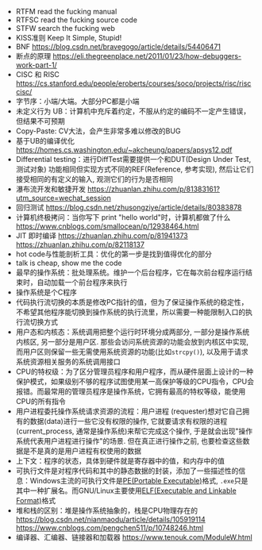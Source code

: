 - RTFM  read the fucking manual
- RTFSC read the fucking source code
- STFW  search the fucking web
- KISS准则  Keep It Simple, Stupid!
- BNF  https://blog.csdn.net/bravegogo/article/details/54406471
- 断点的原理  https://eli.thegreenplace.net/2011/01/23/how-debuggers-work-part-1/
- CISC 和 RISC https://cs.stanford.edu/people/eroberts/courses/soco/projects/risc/risccisc/
- 字节序：小端/大端。大部分PC都是小端
- 未定义行为 UB：计算机中充斥着约定，不服从约定的编码不一定产生错误，但结果不可预期
- Copy-Paste: CV大法，会产生非常多难以修改的BUG
- 基于UB的编译优化   https://homes.cs.washington.edu/~akcheung/papers/apsys12.pdf
- Differential testing：进行DiffTest需要提供一个和DUT(Design Under Test, 测试对象) 功能相同但实现方式不同的REF(Reference, 参考实现), 然后让它们接受相同的有定义的输入, 观测它们的行为是否相同
- 瀑布流开发和敏捷开发  https://zhuanlan.zhihu.com/p/81383161?utm_source=wechat_session
- 回归测试 https://blog.csdn.net/zhusongziye/article/details/80383878
- 计算机终极拷问：当你写下 print "hello world"时，计算机都做了什么 https://www.cnblogs.com/smallocean/p/12938464.html
- JIT 即时编译 https://zhuanlan.zhihu.com/p/81941373  https://zhuanlan.zhihu.com/p/82118137
- hot code与性能剖析工具：优化的第一步是找到值得优化的部分
- talk is cheap, show me the code
- 最早的操作系统：批处理系统。维护一个后台程序，它在每次前台程序运行结束时，自动加载一个前台程序来执行
- 操作系统是个C程序
- 代码执行流切换的本质是修改PC指针的值，但为了保证操作系统的稳定性，不希望其他程序能切换到操作系统的执行流里，所以需要一种能限制入口的执行流切换方式
- 用户态和内核态：系统调用把整个运行时环境分成两部分, 一部分是操作系统内核区, 另一部分是用户区. 那些会访问系统资源的功能会放到内核区中实现, 而用户区则保留一些无需使用系统资源的功能(比如`strcpy()`), 以及用于请求系统资源相关服务的系统调用接口
- CPU的特权级：为了区分管理员程序和用户程序，而从硬件层面上设计的一种保护模式，如果级别不够的程序试图使用某一高保护等级的CPU指令，CPU会报错。而最常用的管理员程序是操作系统，它拥有最高的特权等级，能使用CPU的所有指令
- 用户进程委托操作系统请求资源的流程：用户进程 (requester)想对它自己拥有的数据(data)进行一些它没有权限的操作, 它就要请求有权限的进程(current_process, 通常是操作系统)来帮它完成这个操作, 于是就会出现"操作系统代表用户进程进行操作"的场景. 但在真正进行操作之前, 也要检查这些数据是不是真的是用户进程有权使用的数据
- 上下文：程序的状态，具体到硬件就是寄存器中的值，和内存中的值
- 可执行文件是对程序代码和其中的静态数据的封装，添加了一些描述性的信息：Windows主流的可执行文件是[PE(Portable Executable)](http://en.wikipedia.org/wiki/Portable_Executable)格式, `.exe`只是其中一种扩展名。而GNU/Linux主要使用[ELF(Executable and Linkable Format)](http://en.wikipedia.org/wiki/Executable_and_Linkable_Format)格式
- 堆和栈的区别：堆是操作系统抽象的，栈是CPU物理存在的 https://blog.csdn.net/nianmaodu/article/details/105919114  https://www.cnblogs.com/pengchen511/p/10748246.html
- 编译器、汇编器、链接器和加载器  https://www.tenouk.com/ModuleW.html


